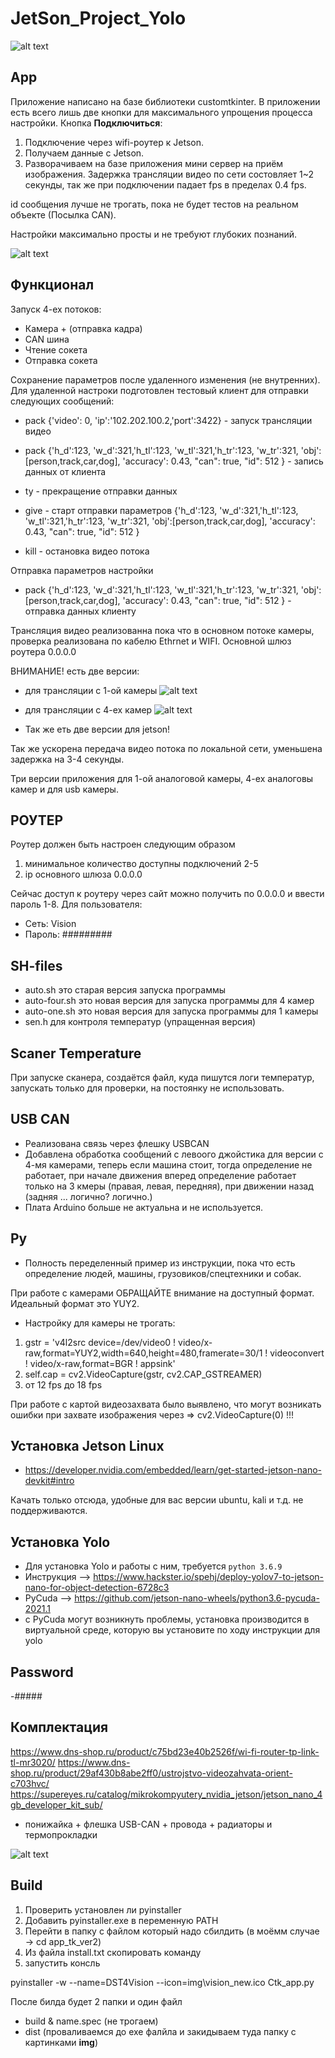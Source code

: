 # JetSon_Project_Yolo

![alt text](https://github.com/YuioiuY/GetStartedCV/tree/PROJECT/video/dep.gif)


## App 

Приложение написано на базе библиотеки customtkinter. В приложении есть всего лишь две кнопки для максимального упрощения процесса настройки.
Кнопка **Подключиться**: 
1. Подключение через wifi-роутер к Jetson. 
2. Получаем данные с Jetson. 
3. Разворачиваем на базе приложения мини сервер на приём изображения. 
Задержка трансляции видео по сети состовляет 1~2 секунды, так же при подключении падает fps в пределах 0.4 fps. 

id сообщения лучше не трогать, пока не будет тестов на реальном объекте (Посылка CAN). 

Настройки максимально просты и не требуют глубоких познаний. 

![alt text](https://github.com/YuioiuY/GetStartedCV/tree/PROJECT/img/2023-10-09_11-47-21.png)


## Функционал 

Запуск 4-ех потоков: 

- Камера + (отправка кадра)
- CAN шина 
- Чтение сокета 
- Отправка сокета 

Сохранение параметров после удаленного изменения (не внутренних).
Для удаленной настроки подготовлен тестовый клиент для отправки следующих сообщений: 

- pack {'video': 0, 'ip':'102.202.100.2,'port':3422} - запуск трансляции видео

- pack {'h_d':123, 'w_d':321,'h_tl':123, 'w_tl':321,'h_tr':123, 'w_tr':321, 'obj':[person,track,car,dog], 'accuracy': 0.43, "can": true, "id": 512 } - запись данных от клиента

- ty - прекращение отправки данных 

- give - старт отправки параметров {'h_d':123, 'w_d':321,'h_tl':123, 'w_tl':321,'h_tr':123, 'w_tr':321, 'obj':[person,track,car,dog], 'accuracy': 0.43, "can": true, "id": 512 }

- kill - остановка видео потока

Отправка параметров настройки 

- pack {'h_d':123, 'w_d':321,'h_tl':123, 'w_tl':321,'h_tr':123, 'w_tr':321, 'obj':[person,track,car,dog], 'accuracy': 0.43, "can": true, "id": 512 } - отправка данных клиенту

Трансляция видео реализованна пока что в основном потоке камеры, проверка реализована по кабелю Ethrnet и WIFI.
Основной шлюз роутера 0.0.0.0

ВНИМАНИЕ! есть две версии:

- для трансляции с 1-ой камеры 
![alt text](https://github.com/YuioiuY/GetStartedCV/tree/PROJECT/img/1camapp.png)

- для трансляции с 4-ех камер 
![alt text](https://github.com/YuioiuY/GetStartedCV/tree/PROJECT/img/4camapp.png)


- Так же еть две версии для jetson! 

Так же ускорена передача видео потока по локальной сети, уменьшена задержка на 3-4 секунды.

Три версии приложения для 1-ой аналоговой камеры, 4-ех аналоговы камер и для usb камеры.

## РОУТЕР

Роутер должен быть настроен следующим образом
1) минимальное количество доступны подключений 2-5
2) ip основного шлюза 0.0.0.0

Сейчас доступ к роутеру через сайт можно получить по 0.0.0.0 и ввести пароль 1-8.
Для пользователя:

- Сеть: Vision
- Пароль: #########


## SH-files

- auto.sh это старая версия запуска программы
- auto-four.sh это новая версия для запуска программы для 4 камер
- auto-one.sh  это новая версия для запуска программы для 1 камеры
- sen.h для контроля температур (упращенная версия)

## Scaner Temperature

При запуске сканера, создаётся файл, куда пишутся логи температур, запускать только для проверки, на постоянку не использовать.


## USB CAN

- Реализована связь через флешку USBCAN 
- Добавлена обработка сообщений с левоого джойстика для версии с 4-мя камерами, теперь если машина стоит, тогда определение не работает, при начале движения вперед определение работает только на 3 кмеры (правая, левая, передняя), при движении назад (задняя ... логично? логично.)
- Плата Arduino больше не актуальна и не используется.

## Py

- Полность переделенный пример из инструкции, пока что есть определение людей, машины, грузовиков/спецтехники и собак.

При работе с камерами ОБРАЩАЙТЕ внимание на доступный формат. Идеальный формат это YUY2.

- Настройку для камеры не трогать: 
1. gstr = 'v4l2src device=/dev/video0 ! video/x-raw,format=YUY2,width=640,height=480,framerate=30/1 ! videoconvert ! video/x-raw,format=BGR ! appsink' 
2. self.cap  = cv2.VideoCapture(gstr, cv2.CAP_GSTREAMER)
3. от 12 fps до 18 fps
  
При работе с картой видеозахвата было выявлено, что могут возникать ошибки при захвате изображения через => cv2.VideoCapture(0) !!!

## Установка Jetson Linux 

- https://developer.nvidia.com/embedded/learn/get-started-jetson-nano-devkit#intro

Качать только отсюда, удобные для вас версии ubuntu, kali и т.д. не поддерживаются.

## Установка Yolo

- Для установка Yolo и работы с ним, требуется ``python 3.6.9``
- Инструкция --> https://www.hackster.io/spehj/deploy-yolov7-to-jetson-nano-for-object-detection-6728c3
- PyCuda --> https://github.com/jetson-nano-wheels/python3.6-pycuda-2021.1
- c PyCuda могут возникнуть проблемы, установка производится в виртуальной среде, которую вы установите по ходу инструкции для yolo

## Password
-#####

## Комплектация  

https://www.dns-shop.ru/product/c75bd23e40b2526f/wi-fi-router-tp-link-tl-mr3020/
https://www.dns-shop.ru/product/29af430b8abe2ff0/ustrojstvo-videozahvata-orient-c703hvc/
https://supereyes.ru/catalog/mikrokompyutery_nvidia_jetson/jetson_nano_4gb_developer_kit_sub/ 

+ понижайка + флешка USB-CAN + провода + радиаторы и термопрокладки 


![alt text](https://github.com/YuioiuY/GetStartedCV/tree/PROJECT/video/jet.png)


## Build 

1) Проверить установлен ли pyinstaller 
2) Добавить pyinstaller.exe в переменную PATH
3) Перейти в папку с файлом который надо сбилдить (в моёмм случае -> cd app_tk_ver2)
4) Из файла install.txt  скопировать команду 
5) запустить консль 

pyinstaller -w --name=DST4Vision --icon=img\vision_new.ico Ctk_app.py

После билда будет 2 папки и один файл 
- build & name.spec (не трогаем)
- dist (проваливаемся до exe фалйла и закидываем туда папку с картинками **img**)


